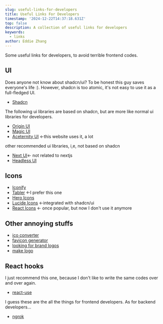 ```yaml
---
slug: useful-links-for-developers
title: Useful Links For Developers
timestamp: '2024-12-22T14:37:18.631Z'
top: false
description: A collection of useful links for developers
keywords:
  - links
author: Eddie Zhang
---
```


Some useful links for developers, to avoid terrible frontend codes.

## UI

Does anyone not know about shadcn/ui? To be honest this guy saves everyone's life :).
However, shadcn is too atomic, it's not easy to use it as a full-fledged UI.

- [Shadcn](https://ui.shadcn.com/)

The following ui libraries are based on shadcn, but are more like normal ui libraries for developers.

- [Origin UI](https://originui.com/)
- [Magic UI](https://www.magicui.dev/)
- [Aceternity UI](https://www.aceternity.com/) <-this website uses it, a lot

other recommended ui libraries, i,e, not based on shadcn

- [Next UI](https://nextui.org/)<- not related to nextjs
- [Headless UI](https://headlessui.com/)

## Icons

- [Iconify](https://iconify.design/)
- [Tabler](https://tabler.io/icons) <-I prefer this one
- [Hero Icons](https://heroicons.com/)
- [Lucide Icons](https://lucide.dev/) <-integrated with shadcn/ui
- [React Icons](https://react-icons.github.io/react-icons/) <- once popular, but now I don't use it anymore

## Other annoying stuffs

- [ico converter](https://favicon.io/favicon-converter/)
- [favicon generator](https://realfavicongenerator.net/)
- [looking for brand logos](https://seeklogo.com/)
- [make logo](https://logo.com/)

## React hooks

I just recommend this one, because I don't like to write the same codes over and over again.

- [react-use](https://github.com/streamich/react-use)

I guess these are the all the things for frontend developers.
As for backend developers...

- [ngrok](https://ngrok.com/)
